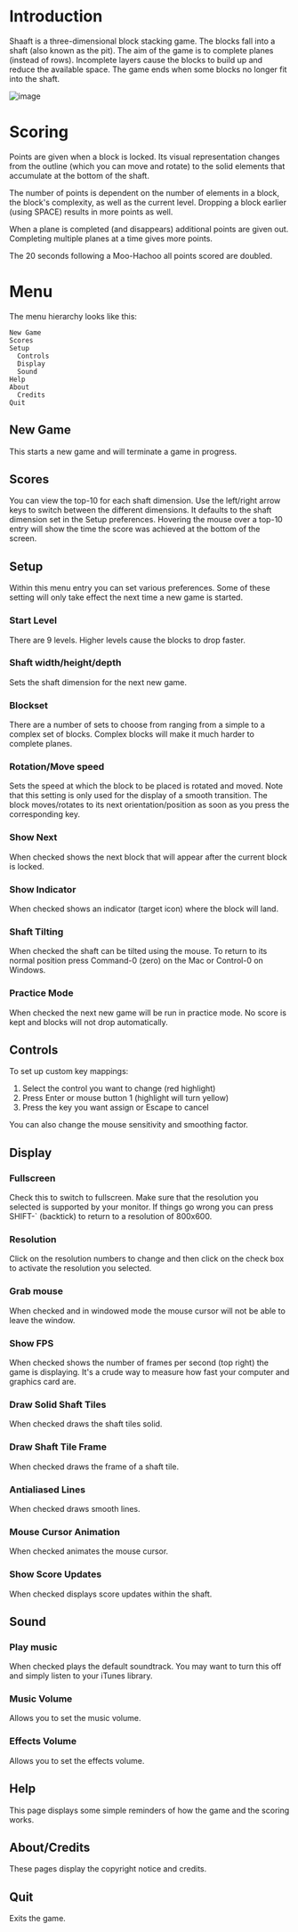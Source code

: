 # Introduction
Shaaft is a three-dimensional block stacking game. The blocks fall into a shaft (also known as the pit). The aim of the game is to complete planes (instead of rows). Incomplete layers cause the blocks to build up and reduce the available space. The game ends when some blocks no longer fit into the shaft.

![image](https://github.com/mooflu/shaaft/assets/693717/87e89d27-6571-47bc-b8e0-ed95847796e2)

# Scoring

Points are given when a block is locked. Its visual representation changes from the outline (which you can move and rotate) to the solid elements that accumulate at the bottom of the shaft.

The number of points is dependent on the number of elements in a block, the block's complexity, as well as the current level. Dropping a block earlier (using SPACE) results in  more points as well.

When a plane is completed (and disappears) additional points are given out. Completing multiple planes at a time gives more points. 

The 20 seconds following a Moo-Hachoo all points scored are doubled.

# Menu
The menu hierarchy looks like this:
```
New Game
Scores
Setup
  Controls
  Display
  Sound
Help
About
  Credits
Quit
```

## New Game

This starts a new game and will terminate a game in progress.

## Scores
You can view the top-10 for each shaft dimension. Use the left/right arrow keys to switch between the different dimensions. It defaults to the shaft dimension set in the Setup preferences. Hovering the mouse over a top-10 entry will show the time the score was achieved at the bottom of the screen.

## Setup
Within this menu entry you can set various preferences. Some of these setting will only take effect the next time a new game is started.

### Start Level

  There are 9 levels. Higher levels cause the blocks to drop faster. 

### Shaft width/height/depth

Sets the shaft dimension for the next new game.

### Blockset

There are a number of sets to choose from ranging from a simple to a complex set of blocks. Complex blocks will make it much harder to complete planes.

### Rotation/Move speed

Sets the speed at which the block to be placed is rotated and moved. Note that this setting is only used for the display of a smooth transition. The block moves/rotates to its next orientation/position as soon as you press the corresponding key.

### Show Next

When checked shows the next block that will appear after the current block is locked. 

### Show Indicator

When checked shows an indicator (target icon) where the block will land.

### Shaft Tilting

When checked the shaft can be tilted using the mouse. To return to its normal position press Command-0 (zero) on the Mac or Control-0 on Windows.

### Practice Mode

When checked the next new game will be run in practice mode. No score is kept and blocks will not drop automatically.

## Controls

To set up custom key mappings:

1. Select the control you want to change (red highlight)
2. Press Enter or mouse button 1 (highlight will turn yellow)
3. Press the key you want assign or Escape to cancel

You can also change the mouse sensitivity and smoothing factor. 

## Display

### Fullscreen

Check this to switch to fullscreen. Make sure that the resolution you selected is supported by your monitor. If things go wrong you can press SHIFT-` (backtick) to return to a resolution of 800x600.

### Resolution

Click on the resolution numbers to change and then click on the check box to activate the resolution you selected.

### Grab mouse

When checked and in windowed mode the mouse cursor will not be able to leave the window.

### Show FPS

When checked shows the number of frames per second (top right) the game is displaying. It's a crude way to measure how fast your computer and graphics card are.

### Draw Solid Shaft Tiles

When checked draws the shaft tiles solid.

### Draw Shaft Tile Frame

When checked draws the frame of a shaft tile.

### Antialiased Lines

When checked draws smooth lines. 

### Mouse Cursor Animation

When checked animates the mouse cursor.

### Show Score Updates

When checked displays score updates within the shaft.

## Sound

### Play music

When checked plays the default soundtrack. You may want to turn this off and simply listen to your iTunes library.

### Music Volume

Allows you to set the music volume.

### Effects Volume

Allows you to set the effects volume.

## Help

This page displays some simple reminders of how the game and the scoring works.

## About/Credits

These pages display the copyright notice and credits.

## Quit

Exits the game.
